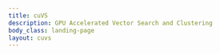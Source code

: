 ```yaml
---
title: cuVS 
description: GPU Accelerated Vector Search and Clustering
body_class: landing-page
layout: cuvs
---
```


